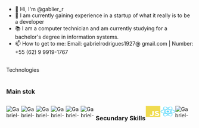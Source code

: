 


<ul>
<li>👋 Hi, I'm @gablier_r</li>
<li>🌱 I am currently gaining experience in a startup of what it really is to be a developer</li>
<li>📚 I am a computer technician and am currently studying for a bachelor's degree in information systems.</li>
<li>📫 How to get to me: Email: gabrielrodrigues1927@ gmail.com | Number: +55 (62) 9 9919-1767</li>
</ul>

<br>
 Technologies 
<br>
 <br>

 ### Main stck

 <div style= "display: flex; margin-top: 29px;">
  
<img align="center" alt="Gabriel-git" height="30" width="40" src="https://cdn.jsdelivr.net/gh/devicons/devicon/icons/java/java-original.svg"/> 
<img align="center" alt="Gabriel-git" height="30" width="40" src="https://cdn.jsdelivr.net/gh/devicons/devicon/icons/spring/spring-original.svg"/> 
<img align="center" alt="Gabriel-git" height="30" width="40" src="https://cdn.jsdelivr.net/gh/devicons/devicon/icons/git/git-original.svg" /> 
<img align="center" alt="Gabriel-git" height="30" width="40" src="https://cdn.jsdelivr.net/gh/devicons/devicon/icons/amazonwebservices/amazonwebservices-original.svg" />
<img align="center" alt="Gabriel-git" height="30" width="40" src="https://cdn.jsdelivr.net/gh/devicons/devicon/icons/mongodb/mongodb-original.svg" />
<img align="center" alt="Gabriel-tailwindcss" height="30" width="40" src="https://cdn.jsdelivr.net/gh/devicons/devicon/icons/postgresql/postgresql-original.svg" />


### Secundary Skills
 
<img align="center"  alt="Gabriel-javascript" height="30" width="40" src="https://raw.githubusercontent.com/devicons/devicon/master/icons/javascript/javascript-plain.svg"> 
<img align="center" alt="Gabriel-react" height="30" width="40" src="https://raw.githubusercontent.com/devicons/devicon/master/icons/react/react-original.svg"> 
<img align="center" alt="Gabriel-tailwindcss" height="30" width="40" src="https://cdn.jsdelivr.net/gh/devicons/devicon/icons/tailwindcss/tailwindcss-plain.svg">



          



  </div>

  
